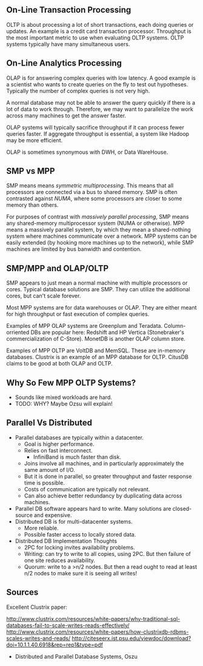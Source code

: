 ## On-Line Transaction Processing

OLTP is about processing a lot of short transactions, each doing
queries or updates. An example is a credit card transaction
processor. Throughput is the most important metric to use when
evaluating OLTP systems. OLTP systems typically have many simultaneous
users.

## On-Line Analytics Processing

OLAP is for answering complex queries with low latency. A good example
is a scientist who wants to create queries on the fly to test out
hypotheses. Typically the number of complex queries is not very
high.

A normal database may not be able to answer the query quickly if there
is a lot of data to work through. Therefore, we may want to
parallelize the work across many machines to get the answer faster.

OLAP systems will typically sacrifice throughput if it can process
fewer queries faster. If aggregate throughput is essential, a system
like Hadoop may be more efficient.

OLAP is sometimes synonymous with DWH, or Data WareHouse.

## SMP vs MPP

SMP means means *symmetric multiprocessing*. This means that all
processors are connected via a bus to shared memory. SMP is often
contrasted against *NUMA*, where some processors are closer to some
memory than others.

For purposes of contrast with *massively parallel processing*, SMP
means any shared-memory multiprocessor system (NUMA or otherwise). MPP
means a massively parallel system, by which they mean a shared-nothing
system where machines communicate over a network. MPP systems can be
easily extended (by hooking more machines up to the network), while
SMP machines are limited by bus banwidth and contention.

## SMP/MPP and OLAP/OLTP

SMP appears to just mean a normal machine with multiple processors or
cores. Typical database solutions are SMP. They can utilize the
additional cores, but can't scale forever.

Most MPP systems are for data warehouses or OLAP. They are either
meant for high throughput or fast execution of complex queries.

Examples of MPP OLAP systems are Greenplum and
Teradata. Column-orriented DBs are popular here: Redshift and HP
Vertica (Stonebraker's commercialization of C-Store). MonetDB is
another OLAP column store.

Examples of MPP OLTP are VoltDB and MemSQL. These are in-memory
databases. Clustrix is an example of an MPP database for OLTP. CitusDB
claims to be good at both OLAP and OLTP.

## Why So Few MPP OLTP Systems?

* Sounds like mixed workloads are hard.
* TODO: WHY? Maybe Ozsu will explain!

## Parallel Vs Distributed

* Parallel databases are typically within a datacenter.
    * Goal is higher performance.
    * Relies on fast interconnect.
        * InfiniBand is much faster than disk.
    * Joins involve all machines, and in particularly approximately
      the same amount of I/O.
    * But it is done in parallel, so greater throughput and faster
      response time is possible.
    * Costs of communication are typically not relevant.
    * Can also achieve better redundancy by duplicating data across
      machines.
* Parallel DB software appears hard to write. Many solutions are
  closed-source and expensive.
* Distributed DB is for multi-datacenter systems.
    * More reliable.
    * Possible faster access to locally stored data.
* Distributed DB Implementation Thoughts
    * 2PC for locking invites availability problems.
    * Writing: can try to write to all copies, using 2PC. But then
      failure of one site reduces availability.
    * Quorum: write to a >n/2 nodes. But then a read ought to read at
      least n/2 nodes to make sure it is seeing all writes!

## Sources

Excellent Clustrix paper:

http://www.clustrix.com/resources/white-papers/why-traditional-sql-databases-fail-to-scale-writes-reads-effectively/
http://www.clustrix.com/resources/white-papers/how-clustrixdb-rdbms-scales-writes-and-reads/
http://citeseerx.ist.psu.edu/viewdoc/download?doi=10.1.1.40.6918&rep=rep1&type=pdf
* Distributed and Parallel Database Systems, Oszu
